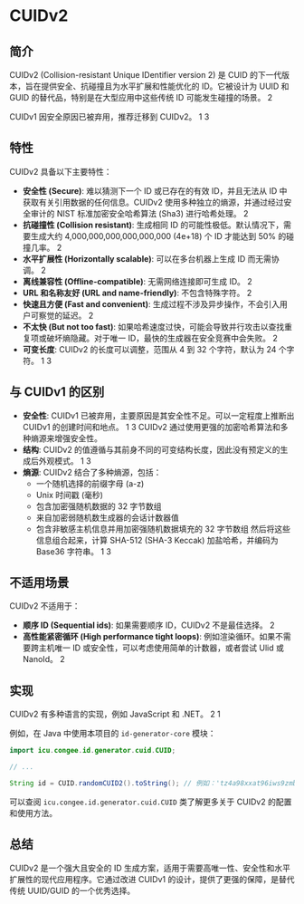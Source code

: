 # CUIDv2

## 简介

CUIDv2 (Collision-resistant Unique IDentifier version 2) 是 CUID 的下一代版本，旨在提供安全、抗碰撞且为水平扩展和性能优化的 ID。它被设计为 UUID 和 GUID 的替代品，特别是在大型应用中这些传统 ID 可能发生碰撞的场景。 <mcreference link="https://github.com/paralleldrive/cuid2" index="2">2</mcreference>

CUIDv1 因安全原因已被弃用，推荐迁移到 CUIDv2。 <mcreference link="https://www.nuget.org/packages/cuid.net/" index="1">1</mcreference> <mcreference link="https://github.com/visus-io/cuid.net" index="3">3</mcreference>

## 特性

CUIDv2 具备以下主要特性：

- **安全性 (Secure)**: 难以猜测下一个 ID 或已存在的有效 ID，并且无法从 ID 中获取有关引用数据的任何信息。CUIDv2 使用多种独立的熵源，并通过经过安全审计的 NIST 标准加密安全哈希算法 (Sha3) 进行哈希处理。 <mcreference link="https://github.com/paralleldrive/cuid2" index="2">2</mcreference>
- **抗碰撞性 (Collision resistant)**: 生成相同 ID 的可能性极低。默认情况下，需要生成大约 4,000,000,000,000,000,000 (4e+18) 个 ID 才能达到 50% 的碰撞几率。 <mcreference link="https://github.com/paralleldrive/cuid2" index="2">2</mcreference>
- **水平扩展性 (Horizontally scalable)**: 可以在多台机器上生成 ID 而无需协调。 <mcreference link="https://github.com/paralleldrive/cuid2" index="2">2</mcreference>
- **离线兼容性 (Offline-compatible)**: 无需网络连接即可生成 ID。 <mcreference link="https://github.com/paralleldrive/cuid2" index="2">2</mcreference>
- **URL 和名称友好 (URL and name-friendly)**: 不包含特殊字符。 <mcreference link="https://github.com/paralleldrive/cuid2" index="2">2</mcreference>
- **快速且方便 (Fast and convenient)**: 生成过程不涉及异步操作，不会引入用户可察觉的延迟。 <mcreference link="https://github.com/paralleldrive/cuid2" index="2">2</mcreference>
- **不太快 (But not too fast)**: 如果哈希速度过快，可能会导致并行攻击以查找重复项或破坏熵隐藏。对于唯一 ID，最快的生成器在安全竞赛中会失败。 <mcreference link="https://github.com/paralleldrive/cuid2" index="2">2</mcreference>
- **可变长度**: CUIDv2 的长度可以调整，范围从 4 到 32 个字符，默认为 24 个字符。 <mcreference link="https://www.nuget.org/packages/cuid.net/" index="1">1</mcreference> <mcreference link="https://github.com/visus-io/cuid.net" index="3">3</mcreference>

## 与 CUIDv1 的区别

- **安全性**: CUIDv1 已被弃用，主要原因是其安全性不足。可以一定程度上推断出 CUIDv1 的创建时间和地点。 <mcreference link="https://www.nuget.org/packages/cuid.net/" index="1">1</mcreference> <mcreference link="https://github.com/visus-io/cuid.net" index="3">3</mcreference> CUIDv2 通过使用更强的加密哈希算法和多种熵源来增强安全性。
- **结构**: CUIDv2 的值遵循与其前身不同的可变结构长度，因此没有预定义的生成后外观模式。 <mcreference link="https://www.nuget.org/packages/cuid.net/" index="1">1</mcreference> <mcreference link="https://github.com/visus-io/cuid.net" index="3">3</mcreference>
- **熵源**: CUIDv2 结合了多种熵源，包括：
  - 一个随机选择的前缀字母 (a-z)
  - Unix 时间戳 (毫秒)
  - 包含加密强随机数据的 32 字节数组
  - 来自加密弱随机数生成器的会话计数器值
  - 包含非敏感主机信息并用加密强随机数据填充的 32 字节数组
    然后将这些信息组合起来，计算 SHA-512 (SHA-3 Keccak) 加盐哈希，并编码为 Base36 字符串。 <mcreference link="https://www.nuget.org/packages/cuid.net/" index="1">1</mcreference> <mcreference link="https://github.com/visus-io/cuid.net" index="3">3</mcreference>

## 不适用场景

CUIDv2 不适用于：

- **顺序 ID (Sequential ids)**: 如果需要顺序 ID，CUIDv2 不是最佳选择。 <mcreference link="https://github.com/paralleldrive/cuid2" index="2">2</mcreference>
- **高性能紧密循环 (High performance tight loops)**: 例如渲染循环。如果不需要跨主机唯一 ID 或安全性，可以考虑使用简单的计数器，或者尝试 Ulid 或 NanoId。 <mcreference link="https://github.com/paralleldrive/cuid2" index="2">2</mcreference>

## 实现

CUIDv2 有多种语言的实现，例如 JavaScript 和 .NET。 <mcreference link="https://github.com/paralleldrive/cuid2" index="2">2</mcreference> <mcreference link="https://www.nuget.org/packages/cuid.net/" index="1">1</mcreference>

例如，在 Java 中使用本项目的 `id-generator-core` 模块：

```java
import icu.congee.id.generator.cuid.CUID;

// ...

String id = CUID.randomCUID2().toString(); // 例如：'tz4a98xxat96iws9zmbrgj3a'
```

可以查阅 `icu.congee.id.generator.cuid.CUID` 类了解更多关于 CUIDv2 的配置和使用方法。

## 总结

CUIDv2 是一个强大且安全的 ID 生成方案，适用于需要高唯一性、安全性和水平扩展性的现代应用程序。它通过改进 CUIDv1 的设计，提供了更强的保障，是替代传统 UUID/GUID 的一个优秀选择。
